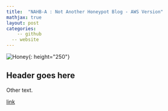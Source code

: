 ```yaml
---
title:  "NAHB-A : Not Another Honeypot Blog - AWS Version"
mathjax: true
layout: post
categories: 
	-- github
  -- website
---
```

![Honey](https://images.unsplash.com/photo-1580912458702-6fa698fc553e?ixlib=rb-1.2.1&ixid=MnwxMjA3fDB8MHxwaG90by1wYWdlfHx8fGVufDB8fHx8&auto=format&fit=crop&w=2070&q=80){: height="250"}

## Header goes here

Other text.

[link](https://github.com/matthewomccorkle)
